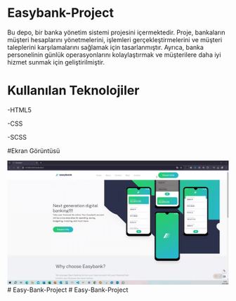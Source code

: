# Easybank-Project </br>

</hr>
Bu depo, bir banka yönetim sistemi projesini içermektedir. Proje, bankaların müşteri hesaplarını yönetmelerini, işlemleri gerçekleştirmelerini ve müşteri taleplerini karşılamalarını sağlamak için tasarlanmıştır. Ayrıca, banka personelinin günlük operasyonlarını kolaylaştırmak ve müşterilere daha iyi hizmet sunmak için geliştirilmiştir.

# Kullanılan Teknolojiler

-HTML5

-CSS

-SCSS

#Ekran Görüntüsü

![](images/Easy.gif)
#   E a s y - B a n k - P r o j e c t 
 
 #   E a s y - B a n k - P r o j e c t 
 
 